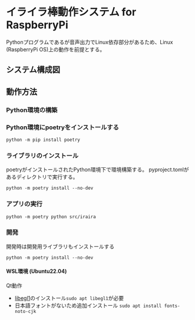 # イライラ棒動作システム for RaspberryPi

Pythonプログラムであるが音声出力でLinux依存部分があるため、Linux (RaspberryPi OS)上の動作を前提とする。

## システム構成図

## 動作方法

### Python環境の構築

### Python環境にpoetryをインストールする

```shell
python -m pip install poetry
```

### ライブラリのインストール

poetryがインストールされたPython環境下で環境構築する。 pyproject.tomlがあるディレクトリで実行する。

```shell
python -m poetry install --no-dev
```

### アプリの実行

```shell
python -m poetry python src/iraira
```

### 開発

開発時は開発用ライブラリもインストールする

```shell
python -m poetry install --no-dev
```

#### WSL環境 (Ubuntu22.04)

Qt動作

* [libegl1](https://packages.ubuntu.com/bionic/libegl1)のインストール`sudo apt libegl1`が必要
* 日本語フォントがないため追加インストール `sudo apt install fonts-noto-cjk`

